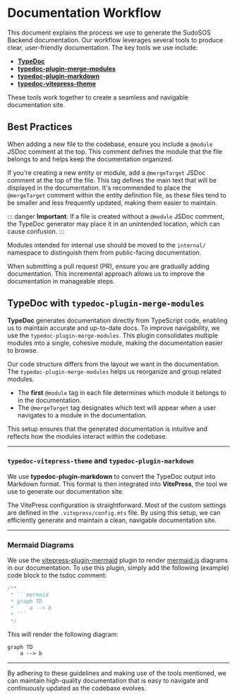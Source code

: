 # Documentation Workflow

This document explains the process we use to generate the SudoSOS Backend documentation. Our workflow leverages several tools to produce clear, user-friendly documentation. The key tools we use include:

- [**TypeDoc**](https://typedoc.org/)
- [**typedoc-plugin-merge-modules**](https://github.com/krisztianb/typedoc-plugin-merge-modules)
- [**typedoc-plugin-markdown**](https://www.npmjs.com/package/typedoc-plugin-markdown)
- [**typedoc-vitepress-theme**](https://www.typedoc-plugin-markdown.org/plugins/vitepress)

These tools work together to create a seamless and navigable documentation site.

## Best Practices

When adding a new file to the codebase, ensure you include a `@module` JSDoc comment at the top. This comment defines the module that the file belongs to and helps keep the documentation organized.

If you're creating a new entity or module, add a `@mergeTarget` JSDoc comment at the top of the file. This tag defines the main text that will be displayed in the documentation. It's recommended to place the `@mergeTarget` comment within the entity definition file, as these files tend to be smaller and less frequently updated, making them easier to maintain.

::: danger
**Important**: If a file is created without a `@module` JSDoc comment, the TypeDoc generator may place it in an unintended location, which can cause confusion.
:::

Modules intended for internal use should be moved to the `internal/` namespace to distinguish them from public-facing documentation.

When submitting a pull request (PR), ensure you are gradually adding documentation. This incremental approach allows us to improve the documentation in manageable steps.

## TypeDoc with `typedoc-plugin-merge-modules`

**TypeDoc** generates documentation directly from TypeScript code, enabling us to maintain accurate and up-to-date docs. To improve navigability, we use the `typedoc-plugin-merge-modules`. This plugin consolidates multiple modules into a single, cohesive module, making the documentation easier to browse.

Our code structure differs from the layout we want in the documentation. The `typedoc-plugin-merge-modules` helps us reorganize and group related modules.

- The **first** `@module` tag in each file determines which module it belongs to in the documentation.
- The `@mergeTarget` tag designates which text will appear when a user navigates to a module in the documentation.

This setup ensures that the generated documentation is intuitive and reflects how the modules interact within the codebase.

---

### `typedoc-vitepress-theme` and `typedoc-plugin-markdown`

We use **typedoc-plugin-markdown** to convert the TypeDoc output into Markdown format. This format is then integrated into **VitePress**, the tool we use to generate our documentation site.

The VitePress configuration is straightforward. Most of the custom settings are defined in the `.vitepress/config.mts` file. By using this setup, we can efficiently generate and maintain a clean, navigable documentation site.

---

### Mermaid Diagrams

We use the [vitepress-plugin-mermaid](https://github.com/emersonbottero/vitepress-plugin-mermaid) plugin to render [mermaid.js](https://mermaid.js.org/) diagrams in our documentation. To use this plugin, simply add the following (example) code block to the tsdoc comment:

```ts
/**
 * ```mermaid
 * graph TD
 *     a --> b
 * ```
 */
```

This will render the following diagram:

```mermaid
graph TD
    a --> b
```
---

By adhering to these guidelines and making use of the tools mentioned, we can maintain high-quality documentation that is easy to navigate and continuously updated as the codebase evolves.
